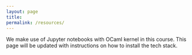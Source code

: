 ```yaml
---
layout: page
title: 
permalink: /resources/
---
```


We make use of Jupyter notebooks with OCaml kernel in this course. This page will be updated with instructions on how to install the tech stack.

